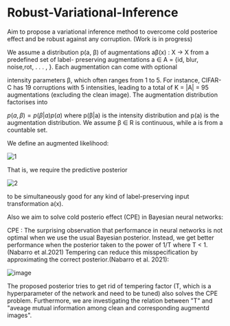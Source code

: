 # Robust-Variational-Inference
Aim to propose a variational inference method to overcome cold posterioe effect and be robust against any corruption. (Work is in progress)

We assume a distribution p(a, β) of augmentations aβ(x) : X → X from a predefined set of label-
preserving augmentations a ∈ A = {id, blur, noise,rot, . . . , }. Each augmentation can come with optional

intensity parameters β, which often ranges from 1 to 5. For instance, CIFAR-C has 19 corruptions with 5
intensities, leading to a total of K = |A| = 95 augmentations (excluding the clean image). The augmentation
distribution factorises into

$p(a, β) = p(β|a)p(a)$
where p(β|a) is the intensity distribution and p(a) is the augmentation distribution. We assume β ∈ R is
continuous, while a is from a countable set.

We define an augmented likelihood: 

![1](https://github.com/MortezaNosratpour/Robust-Variational-Inference/assets/45389014/7325fc57-4bed-4e96-8007-b6fc656fb5ca)


That is, we require the predictive posterior

![2](https://github.com/MortezaNosratpour/Robust-Variational-Inference/assets/45389014/de2fd038-e30e-4686-8b28-f5aadb38155e)



to be simultaneously good for any kind of label-preserving input transformation a(x).


Also we aim to solve cold posterio effect (CPE) in Bayesian neural networks:

CPE : The surprising observation that performance in neural networks is not optimal when we use the usual Bayesian posterior. Instead, we get better performance when the posterior taken to the power of 1/T where T < 1. (Nabarro et al.2021)
Tempering can reduce this misspecification by approximating the correct posterior.(Nabarro et al. 2021):

![image](https://github.com/MortezaNosratpour/Robust-Variational-Inference/assets/45389014/f9e25c5d-b24f-4716-a3f5-9da30622e703)

The proposed posterior tries to get rid of tempering factor (T, which is a hyperparameter of the network and need to be tuned) also solves the CPE problem. Furthermore, we are investigating the relation between "T" and "aveage mutual information among clean and corresponding augmentd images".
